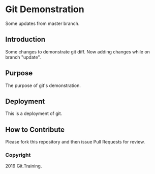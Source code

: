 # Git Demonstration

Some updates from master branch.

## Introduction

Some changes to demonstrate git diff.
Now adding changes while on branch "update".

## Purpose

The purpose of git's demonstration.

## Deployment

This is a deployment of git.

## How to Contribute

Please fork this repository and then issue Pull Requests for review.

### Copyright

2019 Git.Training.
